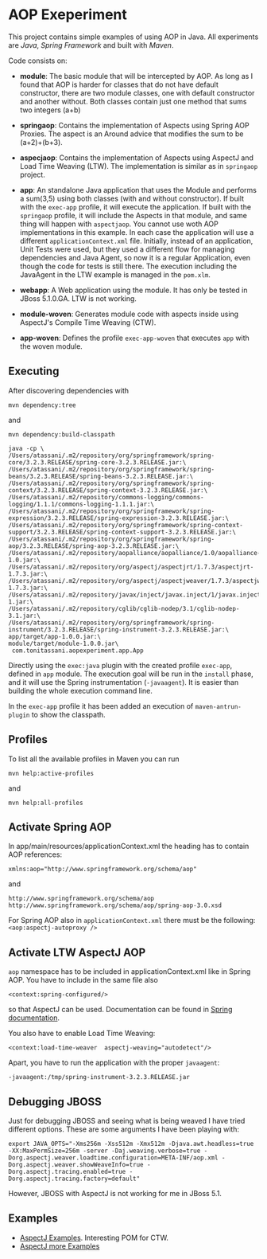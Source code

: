 AOP Exeperiment
===============

This project contains simple examples of using AOP in Java. All experiments are *Java*, *Spring Framework* and built 
with *Maven*.

Code consists on:

* **module**: The basic module that will be intercepted by AOP. As long as I found that AOP is harder for classes that 
do not have default constructor, there are two module classes, one with default constructor and another without. Both classes
contain just one method that sums two integers (a+b)

* **springaop**: Contains the implementation of Aspects using Spring AOP Proxies. The aspect is an Around advice that modifies 
the sum to be (a+2)+(b+3).

* **aspecjaop**: Contains the implementation of Aspects using AspectJ and Load Time Weaving (LTW). The implementation is similar
as in `springaop` project.

* **app**: An standalone Java application that uses the Module and performs a sum(3,5) using both classes (with and without 
constructor). If built with the `exec-app` profile, it will execute the application. If built with the `springaop` profile, 
it will include the Aspects in that module, and same thing will happen with `aspectjaop`. You cannot use woth AOP implementations
in this example. In each case the application will use a different `applicationContext.xml` file.
Initially, instead of an application, Unit Tests were used, but they used a different flow for managing dependencies and Java Agent, so 
now it is a regular Application, even though the code for tests is still there.
The execution including the JavaAgent in the LTW example is managed in the `pom.xlm`.

* **webapp**: A Web application using the module. It has only be tested in JBoss 5.1.0.GA. LTW is not working.

* **module-woven**: Generates module code with aspects inside using AspectJ's Compile Time Weaving (CTW).

* **app-woven**: Defines the profile `exec-app-woven` that executes `app` with the woven module.

Executing
---------

After discovering dependencies with
	
	mvn dependency:tree
	
and
	
	mvn dependency:build-classpath

	java -cp \
	/Users/atassani/.m2/repository/org/springframework/spring-core/3.2.3.RELEASE/spring-core-3.2.3.RELEASE.jar:\
	/Users/atassani/.m2/repository/org/springframework/spring-beans/3.2.3.RELEASE/spring-beans-3.2.3.RELEASE.jar:\
	/Users/atassani/.m2/repository/org/springframework/spring-context/3.2.3.RELEASE/spring-context-3.2.3.RELEASE.jar:\
	/Users/atassani/.m2/repository/commons-logging/commons-logging/1.1.1/commons-logging-1.1.1.jar:\
	/Users/atassani/.m2/repository/org/springframework/spring-expression/3.2.3.RELEASE/spring-expression-3.2.3.RELEASE.jar:\
	/Users/atassani/.m2/repository/org/springframework/spring-context-support/3.2.3.RELEASE/spring-context-support-3.2.3.RELEASE.jar:\
	/Users/atassani/.m2/repository/org/springframework/spring-aop/3.2.3.RELEASE/spring-aop-3.2.3.RELEASE.jar:\
	/Users/atassani/.m2/repository/aopalliance/aopalliance/1.0/aopalliance-1.0.jar:\
	/Users/atassani/.m2/repository/org/aspectj/aspectjrt/1.7.3/aspectjrt-1.7.3.jar:\
	/Users/atassani/.m2/repository/org/aspectj/aspectjweaver/1.7.3/aspectjweaver-1.7.3.jar:\
	/Users/atassani/.m2/repository/javax/inject/javax.inject/1/javax.inject-1.jar:\
	/Users/atassani/.m2/repository/cglib/cglib-nodep/3.1/cglib-nodep-3.1.jar:\
	/Users/atassani/.m2/repository/org/springframework/spring-instrument/3.2.3.RELEASE/spring-instrument-3.2.3.RELEASE.jar:\
	app/target/app-1.0.0.jar:\
	module/target/module-1.0.0.jar\
	 com.tonitassani.aopexperiment.app.App
	 	 
	 
Directly using the `exec:java` plugin with the created profile `exec-app`, defined in `app` module. 
The execution goal will be run in the `install` phase, and it will use the Spring instrumentation (`-javaagent`).
It is easier than building the whole execution command line.  

In the `exec-app` profile it has been added an execution of `maven-antrun-plugin` to show the classpath.

Profiles
--------

To list all the available profiles in Maven you can run

	mvn help:active-profiles
	
and
	
	mvn help:all-profiles
	
Activate Spring AOP
-------------------
In app/main/resources/applicationContext.xml the heading has to contain AOP references:

    xmlns:aop="http://www.springframework.org/schema/aop"

and

    http://www.springframework.org/schema/aop 		http://www.springframework.org/schema/aop/spring-aop-3.0.xsd

For Spring AOP also in `applicationContext.xml` there must be the following: `<aop:aspectj-autoproxy />`

Activate LTW AspectJ AOP
------------------------
`aop` namespace has to be included in applicationContext.xml like in Spring AOP.
You have to include in the same file also

	<context:spring-configured/>
	
so that AspectJ can be used. Documentation can be found in [Spring documentation](http://docs.spring.io/autorepo/docs/spring/3.0.6.RELEASE/spring-framework-reference/html/aop.html).


You also have to enable	Load Time Weaving:

	<context:load-time-weaver  aspectj-weaving="autodetect"/>
	
Apart, you have to run the application with the proper `javaagent`:

	-javaagent:/tmp/spring-instrument-3.2.3.RELEASE.jar		


Debugging JBOSS
---------------
Just for debugging JBOSS and seeing what is being weaved I have tried different options. These are some arguments I have been playing with:

	export JAVA_OPTS="-Xms256m -Xss512m -Xmx512m -Djava.awt.headless=true -XX:MaxPermSize=256m -server -Daj.weaving.verbose=true -Dorg.aspectj.weaver.loadtime.configuration=META-INF/aop.xml -Dorg.aspectj.weaver.showWeaveInfo=true -Dorg.aspectj.tracing.enabled=true -Dorg.aspectj.tracing.factory=default"

However, JBOSS with AspectJ is not working for me in JBoss 5.1.

Examples
--------

* [AspectJ Examples](https://github.com/jbellmann/aspectj-examples). Interesting POM for CTW.
* [AspectJ more Examples](https://github.com/jesperfj/tomcat7-maven-plugin-sample/blob/master/pom.xml)	
	